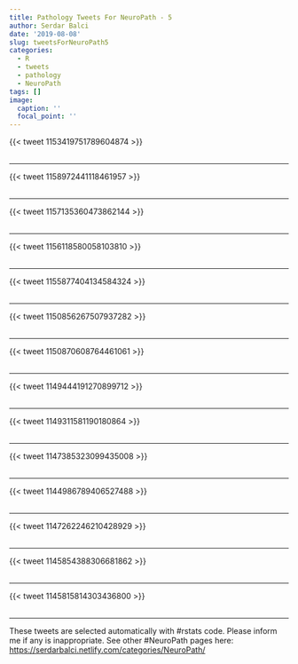```yaml
---
title: Pathology Tweets For NeuroPath - 5
author: Serdar Balci
date: '2019-08-08'
slug: tweetsForNeuroPath5
categories:
  - R
  - tweets
  - pathology
  - NeuroPath
tags: []
image:
  caption: ''
  focal_point: ''
---
```



{{< tweet 1153419751789604874 >}}
<br>
<br>
<hr>
{{< tweet 1158972441118461957 >}}
<br>
<br>
<hr>
{{< tweet 1157135360473862144 >}}
<br>
<br>
<hr>
{{< tweet 1156118580058103810 >}}
<br>
<br>
<hr>
{{< tweet 1155877404134584324 >}}
<br>
<br>
<hr>
{{< tweet 1150856267507937282 >}}
<br>
<br>
<hr>
{{< tweet 1150870608764461061 >}}
<br>
<br>
<hr>
{{< tweet 1149444191270899712 >}}
<br>
<br>
<hr>
{{< tweet 1149311581190180864 >}}
<br>
<br>
<hr>
{{< tweet 1147385323099435008 >}}
<br>
<br>
<hr>
{{< tweet 1144986789406527488 >}}
<br>
<br>
<hr>
{{< tweet 1147262246210428929 >}}
<br>
<br>
<hr>
{{< tweet 1145854388306681862 >}}
<br>
<br>
<hr>
{{< tweet 1145815814303436800 >}}
<br>
<br>
<hr>


These tweets are selected automatically with #rstats code. Please inform me if any is inappropriate.
See other #NeuroPath pages here: https://serdarbalci.netlify.com/categories/NeuroPath/
